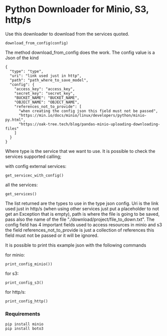 # Python Downloader for Minio, S3, http/s

Use this downloader to download from the services quoted.

```
download_from_config(config)
```
The method download_from_config does the work. The config value is a Json of the kind 

```
{
  "type": "type",
  "uri": "link used just in http",
  "path": "path_where_to_save_model",
  "config": {
    "access_key": "access_key",
    "secret_key": "secret_key",
    "BUCKET_NAME": "BUCKET_NAME",
    "OBJECT_NAME": "OBJECT_NAME",
    "references_not_to_provide": [
      "when creating the config json this field must not be passed",
      "https://min.io/docs/minio/linux/developers/python/minio-py.html",
      "https://oak-tree.tech/blog/pandas-minio-uploading-downloading-files"
    ]
  }
}
```
Where type is the service that we want to use.
It is possible to check the services supported calling; 

with config external services:
```
get_servicec_with_config()
```
all the services:

```
get_services()
```
The list returned are the types to use in the type json config.
Uri is the link used just in http/s (when using other services just put a placeholder to not get an Exception that is empty), path is where the file is going to be saved, pass also the name of the file "./download/project/file_to_down.txt". The config field has 4 important fields used to access resources in minio and s3 the field references_not_to_provide is just a collection of references this field must not be passed or it will be ignored. 

It is possible to print this example json with the following commands

for minio:
```
print_config_minio())
```

for s3:
```
print_config_s3()
```

for http/s:
```
print_config_http()
```

### Requirements
```
pip install minio
pip install boto3
```
